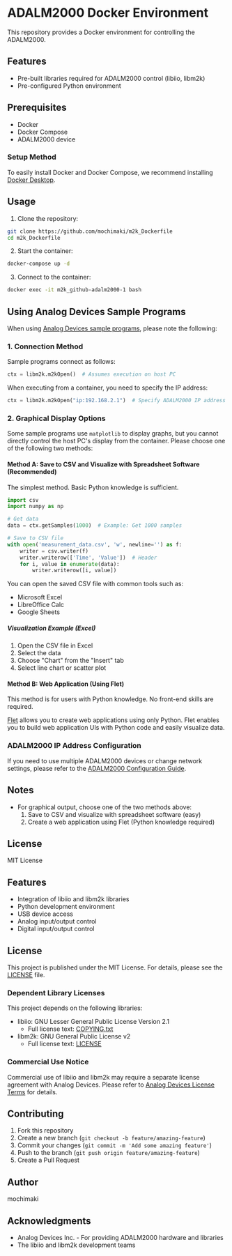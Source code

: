 # ADALM2000 Docker Environment

This repository provides a Docker environment for controlling the ADALM2000.

## Features

- Pre-built libraries required for ADALM2000 control (libiio, libm2k)
- Pre-configured Python environment

## Prerequisites

- Docker
- Docker Compose
- ADALM2000 device

### Setup Method

To easily install Docker and Docker Compose, we recommend installing [Docker Desktop](https://www.docker.com/products/docker-desktop/).

## Usage

1. Clone the repository:
```bash
git clone https://github.com/mochimaki/m2k_Dockerfile
cd m2k_Dockerfile
```

2. Start the container:
```bash
docker-compose up -d
```

3. Connect to the container:
```bash
docker exec -it m2k_github-adalm2000-1 bash
```

## Using Analog Devices Sample Programs

When using [Analog Devices sample programs](https://github.com/analogdevicesinc/libm2k/tree/master/bindings/python/examples), please note the following:

### 1. Connection Method

Sample programs connect as follows:
```python
ctx = libm2k.m2kOpen()  # Assumes execution on host PC
```

When executing from a container, you need to specify the IP address:
```python
ctx = libm2k.m2kOpen("ip:192.168.2.1")  # Specify ADALM2000 IP address
```

### 2. Graphical Display Options

Some sample programs use `matplotlib` to display graphs, but you cannot directly control the host PC's display from the container. Please choose one of the following two methods:

#### Method A: Save to CSV and Visualize with Spreadsheet Software (Recommended)
The simplest method. Basic Python knowledge is sufficient.

```python
import csv
import numpy as np

# Get data
data = ctx.getSamples(1000)  # Example: Get 1000 samples

# Save to CSV file
with open('measurement_data.csv', 'w', newline='') as f:
    writer = csv.writer(f)
    writer.writerow(['Time', 'Value'])  # Header
    for i, value in enumerate(data):
        writer.writerow([i, value])
```

You can open the saved CSV file with common tools such as:
- Microsoft Excel
- LibreOffice Calc
- Google Sheets

##### Visualization Example (Excel)
1. Open the CSV file in Excel
2. Select the data
3. Choose "Chart" from the "Insert" tab
4. Select line chart or scatter plot

#### Method B: Web Application (Using Flet)
This method is for users with Python knowledge. No front-end skills are required.

[Flet](https://flet.dev/) allows you to create web applications using only Python. Flet enables you to build web application UIs with Python code and easily visualize data.

### ADALM2000 IP Address Configuration

If you need to use multiple ADALM2000 devices or change network settings, please refer to the [ADALM2000 Configuration Guide](https://wiki.analog.com/university/tools/m2k/common/customizing?redirect=1).

## Notes

- For graphical output, choose one of the two methods above:
  1. Save to CSV and visualize with spreadsheet software (easy)
  2. Create a web application using Flet (Python knowledge required)

## License

MIT License

## Features

- Integration of libiio and libm2k libraries
- Python development environment
- USB device access
- Analog input/output control
- Digital input/output control

## License

This project is published under the MIT License. For details, please see the [LICENSE](LICENSE.md) file.

### Dependent Library Licenses

This project depends on the following libraries:

- libiio: GNU Lesser General Public License Version 2.1
  - Full license text: [COPYING.txt](https://github.com/analogdevicesinc/libiio/blob/main/COPYING.txt)
- libm2k: GNU General Public License v2
  - Full license text: [LICENSE](https://github.com/analogdevicesinc/libm2k/blob/main/LICENSE)

### Commercial Use Notice

Commercial use of libiio and libm2k may require a separate license agreement with Analog Devices.
Please refer to [Analog Devices License Terms](https://www.analog.com/jp/lp/001/analog_devices_software_license_agreement.html) for details.

## Contributing

1. Fork this repository
2. Create a new branch (`git checkout -b feature/amazing-feature`)
3. Commit your changes (`git commit -m 'Add some amazing feature'`)
4. Push to the branch (`git push origin feature/amazing-feature`)
5. Create a Pull Request

## Author

mochimaki

## Acknowledgments

- Analog Devices Inc. - For providing ADALM2000 hardware and libraries
- The libiio and libm2k development teams